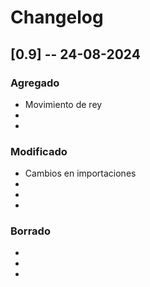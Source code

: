 # Changelog

## [0.9] -- 24-08-2024

### Agregado
-   Movimiento de rey
-   
-   

### Modificado
-   Cambios en importaciones
-   
-   
-   

### Borrado
-   
- 
- 
